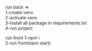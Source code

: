 run back =>  
1-create venv  
2-activate venv    
3-install all package in requirements.txt  
4-run project  
      

run front 
1-npm i  
2-run front(npm start) 

